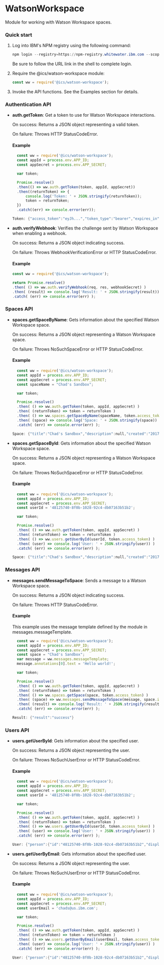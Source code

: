 # WatsonWorkspace

Module for working with Watson Workspace spaces.

### Quick start

1. Log into IBM's NPM registry using the following command:

   ```PowerShell
   npm login --registry=https://npm-registry.whitewater.ibm.com --scope=@ics
   ```

   Be sure to follow the URL link in the shell to complete login.
   
2. Require the @ics/watson-workspace module:

    ```JavaScript
    const ww = require('@ics/watson-workspace');
    ```
    
3. Invoke the API functions. See the Examples section for details.

### Authentication API

- **auth.getToken**: Get a token to use for Watson Workspace interactions.
  
  On success: Returns a JSON object representing a valid token.
  
  On failure: Throws HTTP StatusCodeError.
  
  #### Example
  
  ```JavaScript
    const ww = require('@ics/watson-workspace');
    const appId = process.env.APP_ID;
    const appSecret = process.env.APP_SECRET;

    var token;

    Promise.resolve()
    .then(() => ww.auth.getToken(token, appId, appSecret))
    .then((returnToken) => {
        console.log('Token: ' + JSON.stringify(returnToken));
        token = returnToken;
    })
    .catch((err) => console.error(err));
  ```
  
  ```PowerShell
  Token: {"access_token":"eyJh...","token_type":"bearer","expires_in":43199,"scope":"read write","id":"3908d0cd-6df2-497d-a683-45a8616f8e85","jti":"ca7f671d-392a-4fca-a0b4-6842f8b9d8a9"}
  ```
  
- **auth.verifyWebhook**: Verifies the challenge sent by Watson Workspace when enabling a webhook.
  
  On success: Returns a JSON object indicating success.
  
  On failure: Throws WebhookVerificationError or HTTP StatusCodeError.
  
  #### Example
  
  ```JavaScript
  const ww = require('@ics/watson-workspace');
  
  return Promise.resolve()
  .then( () => ww.auth.verifyWebhook(req, res, webhookSecret) )
  .then( (result) => console.log('Result: ' + JSON.stringify(result)) )
  .catch( (err) => console.error(err) );
  ```

### Spaces API

- **spaces.getSpaceByName**: Gets information about the specified Watson Workspace space.
  
  On success: Returns a JSON object representing a Watson Workspace space.
  
  On failure: Throws NoSuchSpaceError or HTTP StatusCodeError.
  
  #### Example
  
  ```JavaScript
    const ww = require('@ics/watson-workspace');
    const appId = process.env.APP_ID;
    const appSecret = process.env.APP_SECRET;
    const spaceName = "Chad's Sandbox";

    var token;

    Promise.resolve()
    .then( () => ww.auth.getToken(token, appId, appSecret) )
    .then( (returnToken) => token = returnToken )
    .then( () => ww.spaces.getSpaceByName(spaceName, token.access_token) )
    .then( (space) => console.log('Space: ' + JSON.stringify(space)) )
    .catch( (err) => console.error(err) );
  ```
  
  ```PowerShell
  Space: {"title":"Chad's Sandbox","description":null,"created":"2017-03-21T09:22:46.689+0000","updated":"2017-06-07T19:36:10.964+0000","id":"58d0f0e6e4b014d4036ee597","members":{"items":[{"email":"chads@us.ibm.com","displayName":"Chad Scott"},]},"membersUpdated":"2017-06-05T17:13:16.956+0000","createdBy":{"id":"48125740-8f0b-1028-92c4-db07163b51b2","email":"chads@us.ibm.com"},"updatedBy":{"id":"48125740-8f0b-1028-92c4-db07163b51b2","email":"chads@us.ibm.com"}}
  ```
  
- **spaces.getSpaceById**: Gets information about the specified Watson Workspace space.
  
  On success: Returns a JSON object representing a Watson Workspace space.
  
  On failure: Throws NoSuchSpaceError or HTTP StatusCodeError.
  
  #### Example
  
  ```JavaScript
    const ww = require('@ics/watson-workspace');
    const appId = process.env.APP_ID;
    const appSecret = process.env.APP_SECRET;
    const userId = '48125740-8f0b-1028-92c4-db07163b51b2';

    var token;

    Promise.resolve()
    .then( () => ww.auth.getToken(token, appId, appSecret) )
    .then( (returnToken) => token = returnToken )
    .then( () => ww.users.getUserById(userId, token.access_token) )
    .then( (user) => console.log('User: ' + JSON.stringify(user)) )
    .catch( (err) => console.error(err) );
    ```
  
  ```PowerShell
  Space: {"title":"Chad's Sandbox","description":null,"created":"2017-03-21T09:22:46.689+0000","updated":"2017-06-07T19:36:10.964+0000","id":"58d0f0e6e4b014d4036ee597","members":{"items":[{"email":"chads@us.ibm.com","displayName":"Chad Scott"},]},"membersUpdated":"2017-06-05T17:13:16.956+0000","createdBy":{"id":"48125740-8f0b-1028-92c4-db07163b51b2","email":"chads@us.ibm.com"},"updatedBy":{"id":"48125740-8f0b-1028-92c4-db07163b51b2","email":"chads@us.ibm.com"}}
  ```

### Messages API

- **messages.sendMessageToSpace**: Sends a message to a Watson Workspace space.
  
  On success: Returns a JSON object indicating success.
  
  On failure: Throws HTTP StatusCodeError.
  
  #### Example
  
  This example uses the message template defined by the module in messages.messageTemplate.
  
  ```JavaScript
    const ww = require('@ics/watson-workspace');
    const appId = process.env.APP_ID;
    const appSecret = process.env.APP_SECRET;
    const space = "Chad's Sandbox";
    var message = ww.messages.messageTemplate;
    message.annotations[0].text = 'Hello world!';

    var token;

    Promise.resolve()
    .then( () => ww.auth.getToken(token, appId, appSecret) )
    .then( (returnToken) => token = returnToken )
    .then( () => ww.spaces.getSpace(space, token.access_token) )
    .then( (space) => ww.messages.sendMessageToSpace(message, space.id, token.access_token) )
    .then( (result) => console.log('Result: ' + JSON.stringify(result)) )
    .catch( (err) => console.error(err) );
  ```
  
  ```PowerShell
  Result: {"result":"success"}
  ```


### Users API

- **users.getUserById**: Gets information about the specified user.
  
  On success: Returns a JSON object representing the user.
  
  On failure: Throws NoSuchUserError or HTTP StatusCodeError.
  
  #### Example
  
  ```JavaScript
    const ww = require('@ics/watson-workspace');
    const appId = process.env.APP_ID;
    const appSecret = process.env.APP_SECRET;
    const userId = '48125740-8f0b-1028-92c4-db07163b51b2';

    var token;

    Promise.resolve()
    .then( () => ww.auth.getToken(token, appId, appSecret) )
    .then( (returnToken) => token = returnToken )
    .then( () => ww.users.getUserById(userId, token.access_token) )
    .then( (user) => console.log('User: ' + JSON.stringify(user)) )
    .catch( (err) => console.error(err) );
  ```
  
  ```PowerShell
  User: {"person":{"id":"48125740-8f0b-1028-92c4-db07163b51b2","displayName":"Chad Scott","email":"chads@us.ibm.com"}}
  ```
  
- **users.getUserByEmail**: Gets information about the specified user.
  
  On success: Returns a JSON object representing the user.
  
  On failure: Throws NoSuchUserError or HTTP StatusCodeError.
  
  #### Example
  
  ```JavaScript
    const ww = require('@ics/watson-workspace');
    const appId = process.env.APP_ID;
    const appSecret = process.env.APP_SECRET;
    const userEmail = 'chads@us.ibm.com';

    var token;

    Promise.resolve()
    .then( () => ww.auth.getToken(token, appId, appSecret) )
    .then( (returnToken) => token = returnToken )
    .then( () => ww.users.getUserByEmail(userEmail, token.access_token) )
    .then( (user) => console.log('User: ' + JSON.stringify(user)) )
    .catch( (err) => console.error(err) );
  ```
  
  ```PowerShell
  User: {"person":{"id":"48125740-8f0b-1028-92c4-db07163b51b2","displayName":"Chad Scott","email":"chads@us.ibm.com"}}
  ```